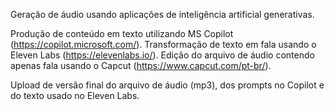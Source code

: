 Geração de áudio usando aplicações de inteligência artificial generativas.

Produção de conteúdo em texto utilizando MS Copilot (https://copilot.microsoft.com/).
Transformação de texto em fala usando o Eleven Labs (https://elevenlabs.io/).
Edição do arquivo de áudio contendo apenas fala usando o Capcut (https://www.capcut.com/pt-br/).

Upload de versão final do arquivo de áudio (mp3), dos prompts no Copilot e do texto usado no Eleven Labs.
